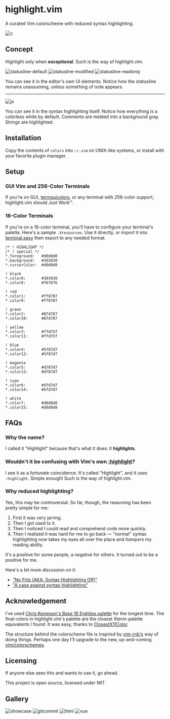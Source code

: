 # highlight.vim

A curated Vim colorscheme with reduced syntax highlighting.

![c](https://files.emnace.org/igemnace/highlight.vim/c.png)

## Concept

Highlight only when **exceptional**. Such is the way of highlight.vim.

![statusline-default](https://files.emnace.org/igemnace/highlight.vim/statusline-default.png)
![statusline-modified](https://files.emnace.org/igemnace/highlight.vim/statusline-modified.png)
![statusline-readonly](https://files.emnace.org/igemnace/highlight.vim/statusline-readonly.png)

You can see it in the editor's own UI elements. Notice how the statusline
remains unassuming, unless something of note appears.

---

![js](https://files.emnace.org/igemnace/highlight.vim/js.png)

You can see it in the syntax highlighting itself. Notice how everything is a
colorless white by default. Comments are melded into a background gray. Strings
are highlighted.

## Installation

Copy the contents of `colors` into `~/.vim` on UNIX-like systems, or install
with your favorite plugin manager.

## Setup

### GUI Vim and 256-Color Terminals

If you're on GUI, [termguicolors][1], or any terminal with 256-color support,
highlight.vim should Just Work™.

[1]: https://vimhelp.org/options.txt.html#'termguicolors'

### 16-Color Terminals

If you're on a 16-color terminal, you'll have to configure your terminal's
palette. Here's a sample `.Xresources`. Use it directly, or import it into
[terminal.sexy][terminal.sexy] then export to any needed format.

[terminal.sexy]: https://terminal.sexy

```
/* ! HIGHLIGHT */
/* ! special */
*.foreground:   #d0d0d0
*.background:   #303030
*.cursorColor:  #d0d0d0

! black
*.color0:       #303030
*.color8:       #767676

! red
*.color1:       #ff8787
*.color9:       #ff8787

! green
*.color2:       #87d787
*.color10:      #87d787

! yellow
*.color3:       #ffd75f
*.color11:      #ffd75f

! blue
*.color4:       #5f87d7
*.color12:      #5f87d7

! magenta
*.color5:       #d787d7
*.color13:      #d787d7

! cyan
*.color6:       #5fd7d7
*.color14:      #5fd7d7

! white
*.color7:       #d0d0d0
*.color15:      #d0d0d0
```

## FAQs

### Why the name?

I called it "Highlight" because that's what it does: it **highlights**.

### Wouldn't it be confusing with Vim's own [:highlight][2]?

I see it as a fortunate coincidence. It's called "Highlight", and it uses
`:highlight`. Simple enough! Such is the way of highlight.vim.

[2]: https://vimhelp.org/syntax.txt.html#:highlight

### Why reduced highlighting?

Yes, this may be controversial. So far, though, the reasoning has been pretty
simple for me:

1. First it was very jarring.
2. Then I got used to it.
3. Then I noticed I could read and comprehend code more quickly.
4. Then I realized it was hard for me to go back — "normal" syntax highlighting
   now takes my eyes all over the place and *hampers* my reading ability.

It's a positive for some people, a negative for others. It turned out to be a
positive for me.

Here's a bit more discussion on it:

- ["No Frils (AKA: Syntax Highlighting Off)"](https://robertmeta.com/posts/syntax-highlighting-off/)
- ["A case against syntax highlighting"](http://www.linusakesson.net/programming/syntaxhighlighting/)

## Acknowledgement

I've used [Chris Kempson's Base 16 Eighties palette][base16] for the longest
time. The final colors in highlight.vim's palette are the closest Xterm-palette
equivalents I found. It was easy, thanks to [ClosestX11Color][ClosestX11Color].

The structure behind the colorscheme file is inspired by [vim-rnb's][vim-rnb]
way of doing things. Perhaps one day I'll upgrade to the new, up-and-coming
[vim/colorschemes][vim-colorschemes].

[base16]: http://chriskempson.com/projects/base16/
[ClosestX11Color]: https://github.com/jabbalaci/ClosestX11Color
[vim-rnb]: https://github.com/romainl/vim-rnb
[vim-colorschemes]: https://github.com/vim/colorschemes

## Licensing

If anyone else sees this and wants to use it, go ahead.

This project is open source, licensed under MIT.

## Gallery

![showcase](https://files.emnace.org/igemnace/highlight.vim/showcase.png)
![gitcommit](https://files.emnace.org/igemnace/highlight.vim/gitcommit.png)
![html](https://files.emnace.org/igemnace/highlight.vim/html.png)
![vue](https://files.emnace.org/igemnace/highlight.vim/vue.png)
